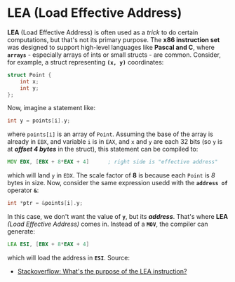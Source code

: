 # LEA (Load Effective Address)

**LEA** (Load Effective Address) is often used as a *trick* to do certain computations, but that's not its primary purpose. The **x86 instruction set** was designed to support high-level languages like **Pascal and C**, where **`arrays`** - especially arrays of ints or small structs - are common. Consider, for example, a struct representing **`(x, y)`** coordinates:
```c
struct Point {
    int x;
    int y;
};
```

Now, imagine a statement like:
```c
int y = points[i].y;
```
where `points[i]` is an array of `Point`. Assuming the base of the array is already in `EBX`, and variable `i` is in `EAX`, and `x` and `y` are each 32 bits (so `y` is at ***offset 4 bytes*** in the struct), this statement can be compiled to:

```asm
MOV EDX, [EBX + 8*EAX + 4]      ; right side is "effective address"
```
which will land `y` in `EDX`. The scale factor of **8** is because each `Point` is *8* bytes in size. Now, consider the same expression usedd with the **`address of`** operator **`&`**:
```c
int *ptr = &points[i].y;
```
In this case, we don't want the value of **`y`**, but its ***address***. That's where **LEA** *(Load Effective Address)* comes in. Instead of a **`MOV`**, the compiler can generate:
```asm
LEA ESI, [EBX + 8*EAX + 4]
```
which will load the address in **`ESI`**.
Source: 
 * [Stackoverflow: What's the purpose of the LEA instruction?](https://stackoverflow.com/questions/1658294/whats-the-purpose-of-the-lea-instruction)
